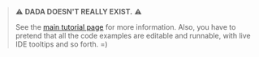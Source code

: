 > ⚠️ **DADA DOESN'T REALLY EXIST.** ⚠️ 
>
> See the [main tutorial page](../tutorial.md) for more information. Also, you have to pretend that all the code examples are editable and runnable, with live IDE tooltips and so forth. =)
